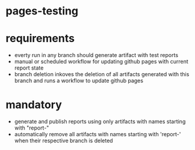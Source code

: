 # pages-testing

# requirements

* everty run in any branch should generate artifact with test reports 
* manual or scheduled workflow for updating github pages with current report state
* branch deletion inkoves the deletion of all artifacts generated with this branch and runs a workflow to update github pages

# mandatory

* generate and publish reports using only artifacts with names starting with "report-"
* automatically remove all artifacts with names starting with 'report-' when their respective branch is deleted

